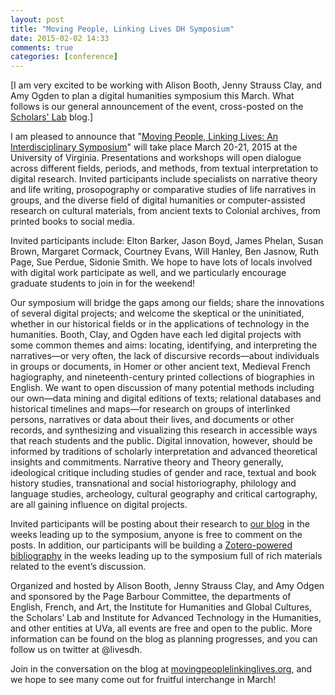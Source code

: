 ```yaml
---
layout: post
title: "Moving People, Linking Lives DH Symposium"
date: 2015-02-02 14:33
comments: true
categories: [conference]
---
```

[I am very excited to be working with Alison Booth, Jenny Strauss Clay, and Amy Ogden to plan a digital humanities symposium this March. What follows is our general announcement of the event, cross-posted on the [Scholars' Lab](http://scholarslab.org/uncategorized/moving-peoplelinking-lives-dh-symposium/) blog.]

I am pleased to announce that "[Moving People, Linking Lives: An Interdisciplinary Symposium](http://movingpeoplelinkinglives.org)" will take place March 20-21, 2015 at the University of Virginia. Presentations and workshops will open dialogue across different fields, periods, and methods, from textual interpretation to digital research. Invited participants include specialists on narrative theory and life writing, prosopography or comparative studies of life narratives in groups, and the diverse field of digital humanities or computer-assisted research on cultural materials, from ancient texts to Colonial archives, from printed books to social media.

Invited participants include: Elton Barker, Jason Boyd, James Phelan, Susan Brown, Margaret Cormack, Courtney Evans, Will Hanley, Ben Jasnow, Ruth Page, Sue Perdue, Sidonie Smith. We hope to have lots of locals involved with digital work participate as well, and we particularly encourage graduate students to join in for the weekend!

Our symposium will bridge the gaps among our fields; share the innovations of several digital projects; and welcome the skeptical or the uninitiated, whether in our historical fields or in the applications of technology in the humanities. Booth, Clay, and Ogden have each led digital projects with some common themes and aims: locating, identifying, and interpreting the narratives—or very often, the lack of discursive records—about individuals in groups or documents, in Homer or other ancient text, Medieval French hagiography, and nineteenth-century printed collections of biographies in English. We want to open discussion of many potential methods including our own—data mining and digital editions of texts; relational databases and historical timelines and maps—for research on groups of interlinked persons, narratives or data about their lives, and documents or other records, and synthesizing and visualizing this research in accessible ways that reach students and the public. Digital innovation, however, should be informed by traditions of scholarly interpretation and advanced theoretical insights and commitments. Narrative theory and Theory generally, ideological critique including studies of gender and race, textual and book history studies, transnational and social historiography, philology and language studies, archeology, cultural geography and critical cartography, are all gaining influence on digital projects.

Invited participants will be posting about their research to [our blog](http://movingpeoplelinkinglives.org) in the weeks leading up to the symposium, anyone is free to comment on the posts. In addition, our participants will be building a [Zotero-powered bibliography](http://movingpeoplelinkinglives.org/bibliography/) in the weeks leading up to the symposium full of rich materials related to the event’s discussion.

Organized and hosted by Alison Booth, Jenny Strauss Clay, and Amy Odgen and sponsored by the Page Barbour Committee, the departments of English, French, and Art, the Institute for Humanities and Global Cultures, the Scholars’ Lab and Institute for Advanced Technology in the Humanities, and other entities at UVa, all events are free and open to the public. More information can be found on the blog as planning progresses, and you can follow us on twitter at @livesdh.

Join in the conversation on the blog at [movingpeoplelinkinglives.org](http://movingpeoplelinkinglives.org), and we hope to see many come out for fruitful interchange in March!
